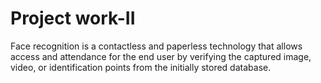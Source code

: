 # Project work-II
Face recognition is a contactless and paperless technology that allows access and attendance for the end user by verifying the captured image, video, or identification points from the initially stored database.

